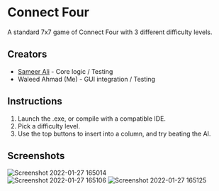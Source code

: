 # Connect Four
A standard 7x7 game of Connect Four with 3 different difficulty levels.

## Creators
* [Sameer Ali](https://github.com/sameerali98) - Core logic / Testing
* Waleed Ahmad (Me) - GUI integration / Testing

## Instructions
1. Launch the .exe, or compile with a compatible IDE.
2. Pick a difficulty level.
3. Use the top buttons to insert into a column, and try beating the AI.

## Screenshots
![Screenshot 2022-01-27 165014](https://user-images.githubusercontent.com/60568107/151353544-6005d545-59e9-40c9-acc5-5239d754cd2e.png)<br/>
![Screenshot 2022-01-27 165106](https://user-images.githubusercontent.com/60568107/151353549-3c73f6d8-64fd-4163-ba45-78b711d26fc3.png)
![Screenshot 2022-01-27 165125](https://user-images.githubusercontent.com/60568107/151353552-f2ea7dbf-1cc7-4a3d-b5fa-475d88e80b2a.png)



